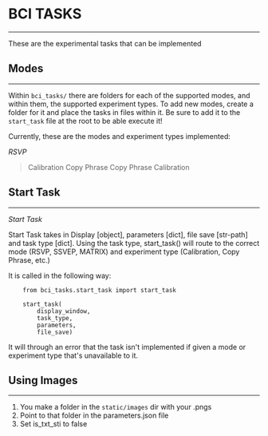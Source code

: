 # BCI TASKS
-----------

These are the experimental tasks that can be implemented

## Modes
---------
Within `bci_tasks/` there are folders for each of the supported modes, and within them, the supported experiment types. To add new modes, create a folder for it and place the tasks in files within it. Be sure to add it to the `start_task` file at the root to be able execute it!

Currently, these are the modes and experiment types implemented:

*RSVP* 

> Calibration
> Copy Phrase
> Copy Phrase Calibration


## Start Task
-------------

*Start Task* 

Start Task takes in Display [object], parameters [dict], file save [str-path] and task type [dict]. Using the
task type, start_task() will route to the correct mode (RSVP, SSVEP, MATRIX) and experiment type (Calibration, Copy Phrase, etc.)

It is called in the following way:

```
	from bci_tasks.start_task import start_task

    start_task(
       	display_window,
        task_type,
        parameters,
        file_save)

```

It will through an error that the task isn't implemented if given a mode or experiment type that's unavailable to it. 


## Using Images
---------------

1. You make a folder in the `static/images` dir with your .pngs
2. Point to that folder in the parameters.json file
3. Set is_txt_sti to false